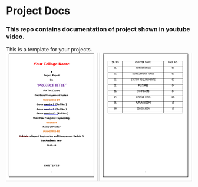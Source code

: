 # Project Docs 
### This repo contains documentation of project shown in youtube video.
  This is a template for your projects.
![Project Report](demo.png)
